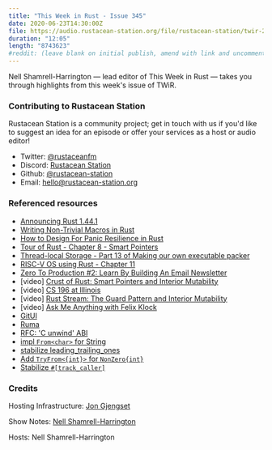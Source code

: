 ```yaml
---
title: "This Week in Rust - Issue 345"
date: 2020-06-23T14:30:00Z
file: https://audio.rustacean-station.org/file/rustacean-station/twir-2020-06-23.mp3
duration: "12:05"
length: "8743623"
#reddit: (leave blank on initial publish, amend with link and uncomment this line after Reddit thread has been posted)
---
```


Nell Shamrell-Harrington — lead editor of This Week in Rust — takes you through highlights from this week's issue of TWiR.

<!--
The episode introduction goes here.
The first paragraph should ideally be short, and is used in various
places as a "short description" for the episode. Any subsequent
paragraphs show up as "expanded description".
-->

### Contributing to Rustacean Station

<!-- You can probably leave this as-is -->

Rustacean Station is a community project; get in touch with us if you'd like to suggest an idea for an episode or offer your services as a host or audio editor!

 - Twitter: [@rustaceanfm](https://twitter.com/rustaceanfm)
 - Discord: [Rustacean Station](https://discord.gg/cHc3Gyc)
 - Github: [@rustacean-station](https://github.com/rustacean-station/)
 - Email: [hello@rustacean-station.org](mailto:hello@rustacean-station.org)

### Referenced resources

* [Announcing Rust 1.44.1](https://blog.rust-lang.org/2020/06/18/Rust.1.44.1.html)
* [Writing Non-Trivial Macros in Rust](http://adventures.michaelfbryan.com/posts/non-trivial-macros/)
* [How to Design For Panic Resilience in Rust](https://towardsdatascience.com/how-to-design-for-panic-resilience-in-rust-55d5fd2478b9)
* [Tour of Rust - Chapter 8 - Smart Pointers](https://tourofrust.com/chapter_8_en.html)
* [Thread-local Storage - Part 13 of Making our own executable packer](https://fasterthanli.me/blog/2020/thread-local-storage/)
* [RISC-V OS using Rust - Chapter 11](http://osblog.stephenmarz.com/ch11.html)
* [Zero To Production #2: Learn By Building An Email Newsletter](https://www.lpalmieri.com/posts/2020-06-21-zero-to-production-2-learn-by-building-an-email-newsletter/)
* [video] [Crust of Rust: Smart Pointers and Interior Mutability](https://www.youtube.com/watch?v=8O0Nt9qY_vo)
* [video] [CS 196 at Illinois](https://www.youtube.com/channel/UCRA18QWPzB7FYVyg0WFKC6g/videos)
* [video] [Rust Stream: The Guard Pattern and Interior Mutability](https://www.youtube.com/watch?v=lmEKIvLh9D4&feature=youtu.be)
* [video] [Ask Me Anything with Felix Klock](https://www.youtube.com/watch?v=jGgQmnPH0dQ&feature=youtu.be&t=28792)
* [GitUI](https://github.com/extrawurst/gitui)
* [Ruma](https://github.com/ruma/ruma)
* [RFC: 'C unwind' ABI](https://github.com/rust-lang/rfcs/pull/2945)
* [impl `From<char>` for String](https://github.com/rust-lang/rust/pull/73466)
* [stabilize leading_trailing_ones](https://github.com/rust-lang/rust/pull/73032)
* [Add `TryFrom<{int}>` for `NonZero{int}`](https://github.com/rust-lang/rust/pull/72717)
* [Stabilize `#[track_caller]`](https://github.com/rust-lang/rust/pull/72445)

### Credits

Hosting Infrastructure: [Jon Gjengset](https://twitter.com/jonhoo/)

Show Notes: [Nell Shamrell-Harrington](https://twitter.com/nellshamrell)

Hosts: Nell Shamrell-Harrington
